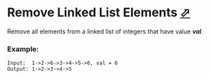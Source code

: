 # Remove Linked List Elements [⬀](https://leetcode.com/problems/remove-linked-list-elements/)

Remove all elements from a linked list of integers that have value ***val***.

### Example:
```
Input:  1->2->6->3->4->5->6, val = 6
Output: 1->2->3->4->5
```
